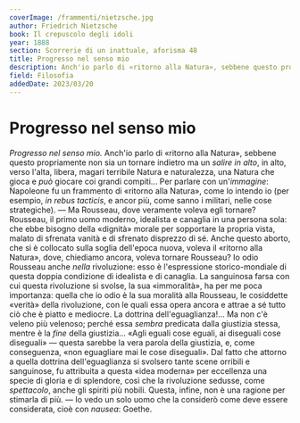 ```yaml
---
coverImage: /frammenti/nietzsche.jpg
author: Friedrich Nietzsche
book: Il crepuscolo degli idoli
year: 1888 
section: Scorrerie di un inattuale, aforisma 48 
title: Progresso nel senso mio
description: Anch'io parlo di «ritorno alla Natura», sebbene questo propriamente non sia un tornare indietro ma un salire in alto, in alto, verso l'alta, libera, magari terribile Natura e naturalezza, una Natura che gioca e può giocare coi grandi compiti... 
field: Filosofia 
addedDate: 2023/03/20
---
```


# Progresso nel senso mio

*Progresso nel senso mio.* Anch'io parlo di &laquo;ritorno alla Natura&raquo;, sebbene questo propriamente non sia un tornare indietro ma un *salire in alto*, in alto, verso l'alta, libera, magari terribile Natura e naturalezza, una Natura che gioca e *può* giocare coi grandi compiti... Per parlare con un'*immagine*: Napoleone fu un frammento di &laquo;ritorno alla Natura&raquo;, come lo intendo io (per esempio, *in rebus tacticis*, e ancor più, come sanno i militari, nelle cose strategiche). &mdash; Ma Rousseau, dove veramente voleva egli tornare? Rousseau, il primo uomo moderno, idealista e canaglia in una persona sola: che ebbe bisogno della &laquo;dignità&raquo; morale per sopportare la propria vista, malato di sfrenata vanità e di sfrenato disprezzo di sé. Anche questo aborto, che si è collocato sulla soglia dell'epoca nuova, voleva il &laquo;ritorno alla Natura&raquo;, dove, chiediamo ancora, voleva tornare Rousseau? Io odio Rousseau anche *nella* rivoluzione: esso è l'espressione storico-mondiale di questa doppia condizione di idealista e di canaglia. La sanguinosa farsa con cui questa rivoluzione si svolse, la sua &laquo;immoralità&raquo;, ha per me poca importanza: quella che io odio è la sua moralità alla Rousseau, le cosiddette &laquo;verità&raquo; della rivoluzione, con le quali essa opera ancora e attrae a sé tutto ciò che è piatto e mediocre. La dottrina dell'eguaglianza!... Ma non c'è veleno più velenoso; perché essa *sembra* predicata dalla giustizia stessa, mentre è la *fine* della giustizia... &laquo;Agli eguali cose eguali, ai diseguali cose diseguali&raquo; &mdash; questa sarebbe la vera parola della giustizia, e, come conseguenza, &laquo;non eguagliare mai le cose diseguali&raquo;.
Dal fatto che attorno a quella dottrina dell'eguaglianza si svolsero tante scene orribili e sanguinose, fu attribuita a questa &laquo;idea moderna&raquo; per eccellenza una specie di gloria e di splendore, così che la rivoluzione sedusse, come *spettacolo*, anche gli spiriti più nobili. Questa, infine, non è una ragione per stimarla di più. &mdash; Io vedo un solo uomo che la considerò come deve essere considerata, cioè con *nausea*: Goethe.
